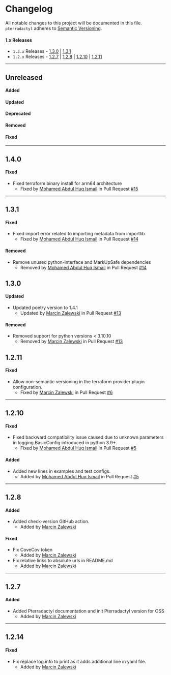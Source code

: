 # Changelog

All notable changes to this project will be documented in this file.
`pterradactyl` adheres to [Semantic Versioning](http://semver.org/).

#### 1.x Releases
- `1.3.x` Releases - [1.3.0](#130) | [1.3.1](#131)
- `1.2.x` Releases - [1.2.7](#127) | [1.2.8](#128) | [1.2.10](#1210) | [1.2.11](#1211) 

---
## Unreleased

#### Added

#### Updated

#### Deprecated

#### Removed

#### Fixed


---
## 1.4.0
#### Fixed
- Fixed terraform binary install for arm64 architecture
  - Fixed by [Mohamed Abdul Huq Ismail](https://github.com/aisma7_nike) in Pull Request [#15](https://github.com/Nike-Inc/pterradactyl/pull/15)

---
## 1.3.1
#### Fixed
- Fixed import error related to importing metadata from importlib
  - Fixed by [Mohamed Abdul Huq Ismail](https://github.com/aisma7_nike) in Pull Request [#14](https://github.com/Nike-Inc/pterradactyl/pull/14)

#### Removed
- Remove unused python-interface and MarkUpSafe dependencies
  - Removed by [Mohamed Abdul Huq Ismail](https://github.com/aisma7_nike) in Pull Request [#14](https://github.com/Nike-Inc/pterradactyl/pull/14)

## 1.3.0
#### Updated
- Updated poetry version to 1.4.1
  - Updated by [Marcin Zalewski](https://github.com/marcinjzalewski) in Pull Request [#13](https://github.com/Nike-Inc/pterradactyl/pull/13)

#### Removed
- Removed support for python versions < 3.10.10
  - Removed by [Marcin Zalewski](https://github.com/marcinjzalewski) in Pull Request [#13](https://github.com/Nike-Inc/pterradactyl/pull/13)

## 1.2.11

#### Fixed
- Allow non-semantic versioning in the terraform provider plugin configuration.
  - Fixed by [Marcin Zalewski](https://github.com/marcinjzalewski) in Pull Request [#6](https://github.com/Nike-Inc/pterradactyl/pull/6)

---
## 1.2.10

#### Fixed
- Fixed backward compatibility issue caused due to unknown parameters in logging.BasicConfig introduced in python 3.9+.
  - Fixed by [Mohamed Abdul Huq Ismail](https://github.com/aisma7_nike) in Pull Request [#5](https://github.com/Nike-Inc/pterradactyl/pull/5)

#### Added
- Added new lines in examples and test configs.
  - Added by [Mohamed Abdul Huq Ismail](https://github.com/aisma7_nike) in Pull Request [#5](https://github.com/Nike-Inc/pterradactyl/pull/5)


---
## 1.2.8

#### Added
- Added check-version GitHub action.
  - Added by [Marcin Zalewski](https://github.com/marcinjzalewski)

#### Fixed
- Fix CoveCov token
  - Added by [Marcin Zalewski](https://github.com/marcinjzalewski)
- Fix relative links to absolute urls in README.md
  - Added by [Marcin Zalewski](https://github.com/marcinjzalewski)

---
## 1.2.7

#### Added
- Added Pterradactyl documentation and init Pterradactyl version for OSS
  - Added by [Marcin Zalewski](https://github.com/marcinjzalewski)

---

## 1.2.14
#### Fixed
- Fix replace log.info to print as it adds additional line in yaml file.
  - Added by [Marcin Zalewski](https://github.com/marcinjzalewski)